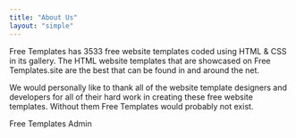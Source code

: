```yaml
---
title: "About Us"
layout: "simple"
---
```


Free Templates has 3533 free website templates coded using HTML & CSS in its gallery. The HTML website templates that are showcased on Free Templates.site are the best that can be found in and around the net.

We would personally like to thank all of the website template designers and developers for all of their hard work in creating these free website templates. Without them Free Templates would probably not exist.

Free Templates Admin